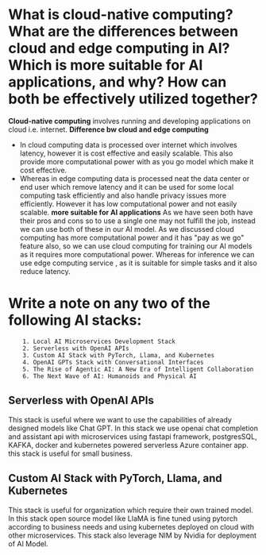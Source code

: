 # What is cloud-native computing? What are the differences between cloud and edge computing in AI? Which is more suitable for AI applications, and why? How can both be effectively utilized together?

**Cloud-native computing** involves running and developing applications on cloud i.e. internet.
**Difference bw cloud and edge computing** 
- In cloud computing data is processed over internet which involves latency, however it is cost effective and easily scalable. This also provide more computational power with as you go model which make it cost effective.
- Whereas in edge computing data is processed neat the data center or end user which remove latency and it can be used for some local computing task efficiently and also handle privacy issues more efficiently. However it has low computational power and not easily scalable.
**more suitable for AI applications**
As we have seen both have their pros and cons so to use a single one may not fulfill the job, instead we can use both of these in our AI model.
As we discussed cloud computing has more computational power and it has "pay as we go" feature also, so we can use cloud computing for training our AI models as it requires more computational power. 
Whereas for inference we can use edge computing service , as it is suitable for simple tasks and it also reduce latency.



# Write a note on any two of the following AI stacks:
        1. Local AI Microservices Development Stack
        2. Serverless with OpenAI APIs
        3. Custom AI Stack with PyTorch, Llama, and Kubernetes
        4. OpenAI GPTs Stack with Conversational Interfaces
        5. The Rise of Agentic AI: A New Era of Intelligent Collaboration
        6. The Next Wave of AI: Humanoids and Physical AI


## Serverless with OpenAI APIs
This stack is useful where we want to use the capabilities of already designed models like Chat GPT.
In this stack we use openai chat completion and assistant api with microservices using fastapi framework, postgresSQL, KAFKA, docker and kubernetes powered serverless Azure container app.
this stack is useful for small business. 


## Custom AI Stack with PyTorch, Llama, and Kubernetes
This stack is useful for organization which require their own trained model.
In this stack open source model like LlaMA is fine tuned using pytorch according to business needs and using kubernetes deployed on cloud with other microservices. This stack also leverage NIM by Nvidia for deployment of AI Model.